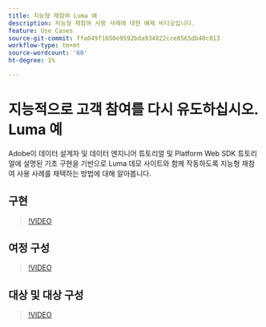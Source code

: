 ```yaml
---
title: 지능형 재참여 Luma 예
description: 지능형 재참여 사용 사례에 대한 예제 비디오입니다.
feature: Use Cases
source-git-commit: ffa049f1650e9592bda934822cce8565db40c013
workflow-type: tm+mt
source-wordcount: '60'
ht-degree: 1%

---
```


# 지능적으로 고객 참여를 다시 유도하십시오. Luma 예

Adobe이 데이터 설계자 및 데이터 엔지니어 튜토리얼 및 Platform Web SDK 튜토리얼에 설명된 기초 구현을 기반으로 Luma 데모 사이트와 함께 작동하도록 지능형 재참여 사용 사례를 채택하는 방법에 대해 알아봅니다.

## 구현

>[!VIDEO](https://video.tv.adobe.com/v/3425184/?quality=12&learn=on)

## 여정 구성

>[!VIDEO](https://video.tv.adobe.com/v/3427101/?quality=12&learn=on)

## 대상 및 대상 구성

>[!VIDEO](https://video.tv.adobe.com/v/3427451/?quality=12&learn=on)